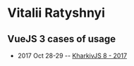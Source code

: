 # Vitalii Ratyshnyi

## VueJS  3 cases of usage
- 2017 Oct 28-29 -- [KharkivJS 8 - 2017](https://www.youtube.com/watch?v=FpMEA7GUl-g)    
